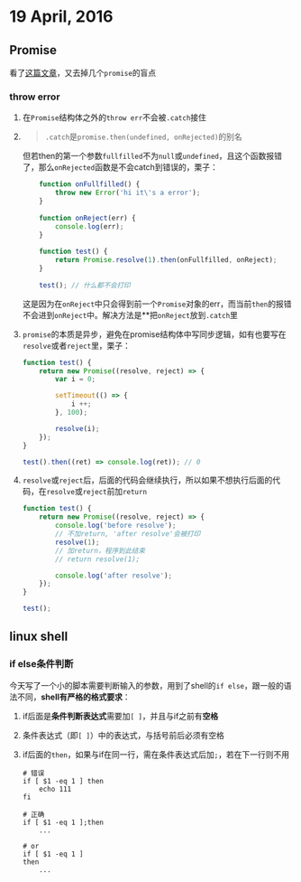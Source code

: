 # 19 April, 2016

## Promise

看了[这篇文章](https://mp.weixin.qq.com/s?__biz=MjM5MTA1MjAxMQ==&mid=2651220237&idx=1&sn=5bc17ea3206fc969c766318da118912f&scene=1&srcid=0419Dsk1YQOf2iRq8PpEENSJ&key=b28b03434249256bdcc7464a8568bf49874e2255f3d65947976e1fa05814640d5fcb91fd2318a16b4d46dc4acdd3cbf0&ascene=0&uin=ODg0NzY5MTIw&devicetype=iMac+MacBookPro11%2C4+OSX+OSX+10.11.4+build(15E65)&version=11020201&pass_ticket=pN5wTKMuz0qh6xZPJ%2B%2ByCfpL0DjUMqQx1VQuw9hIX0IT7Ol8U6xAmiB6L8TKq1QU)，又去掉几个`promise`的盲点

### throw error

1. 在`Promise`结构体之外的`throw err`不会被`.catch`接住


2. > `.catch`是`promise.then(undefined, onRejected)`的别名

    但若then的第一个参数`fullfilled`不为`null`或`undefined`，且这个函数报错了，那么`onRejected`函数是不会catch到错误的，栗子：
    
    ```js
        function onFullfilled() {
            throw new Error('hi it\'s a error');
        }
        
        function onReject(err) {
            console.log(err);
        }
        
        function test() {
            return Promise.resolve(1).then(onFullfilled, onReject);
        }
        
        test(); // 什么都不会打印
    ```
    
    这是因为在`onReject`中只会得到前一个`Promise`对象的err，而当前`then`的报错不会进到`onReject`中。解决方法是**把`onReject`放到`.catch`里
    
3. `promise`的本质是异步，避免在promise结构体中写同步逻辑，如有也要写在`resolve`或者`reject`里，栗子：

    ```js
    function test() {
        return new Promise((resolve, reject) => {
            var i = 0;
    
            setTimeout(() => {
                i ++;
            }, 100);
    
            resolve(i);
        });
    }
    
    test().then((ret) => console.log(ret)); // 0
    ```
    
4. `resolve`或`reject`后，后面的代码会继续执行，所以如果不想执行后面的代码，在`resolve`或`reject`前加`return`

    ```js
    function test() {
        return new Promise((resolve, reject) => {
            console.log('before resolve');
            // 不加return, 'after resolve'会被打印
            resolve(1);
            // 加return，程序到此结束
            // return resolve(1);
    
            console.log('after resolve');
        });
    }
    
    test();
    ```
    
## linux shell

### if else条件判断

今天写了一个小的脚本需要判断输入的参数，用到了shell的`if else`，跟一般的语法不同，**shell有严格的格式要求**：

1. if后面是**条件判断表达式**需要加`[ ]`，并且与if之前有**空格**
2. 条件表达式（即`[ ]`）中的表达式，与括号前后必须有空格
3. if后面的`then`，如果与if在同一行，需在条件表达式后加`;`，若在下一行则不用

    ```shell
    # 错误
    if [ $1 -eq 1 ] then
        echo 111
    fi
    
    # 正确
    if [ $1 -eq 1 ];then
        ...
        
    # or 
    if [ $1 -eq 1 ]
    then
        ...
    ```
    
